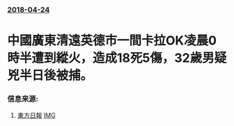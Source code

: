 ### [2018-04-24](/news/2018/04/24/index.md)

##### 
# 中國廣東清遠英德市一間卡拉OK凌晨0時半遭到縱火，造成18死5傷，32歲男疑兇半日後被捕。 




### 信息来源:

1. [東方日報](http://hk.on.cc/cn/bkn/cnt/news/20180424/bkncn-20180424081821282-0424_05011_001.html) [IMG](//hk.on.cc/cn/bkn/cnt/news/20180424/photo/bkncn-20180424081821282-0424_05011_001_fb.jpg?20180425060115)
